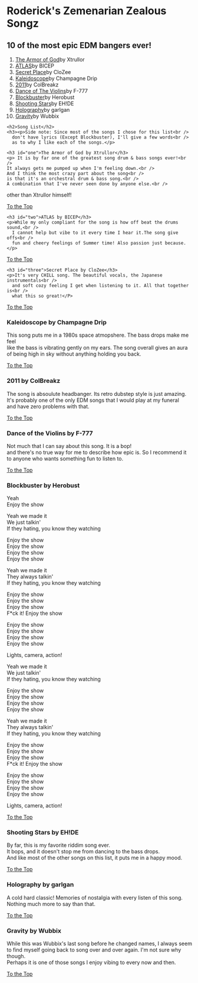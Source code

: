 <!DOCTYPE html>
<html lang="en" dir="ltr">
  <head>
    <meta charset="utf-8">
    <title></title>
  </head>
  <body>
    <h1 id="top">Roderick's Zemenarian Zealous Songz</h1>
    <h2>10 of the most epic EDM bangers ever!</h2>
    <ol>
      <li><a href="one">The Armor of God</a>by Xtrullor</li>
      <li><a href="two">ATLAS</a>by BICEP</li>
      <li><a href="three">Secret Place</a>by CloZee</li>
      <li><a href="four">Kaleidoscope</a>by Champagne Drip</li>
      <li><a href="five">2011</a>by ColBreakz</li>
      <li><a href="six">Dance of The Violins</a>by F-777</li>
      <li><a href="seven">Blockbuster</a>by Herobust</li>
      <li><a href="eight">Shooting Stars</a>by EH!DE</li>
      <li><a href="nine">Holography</a>by garlgan</li>
      <li><a href="ten">Gravity</a>by Wubbix</li>
    </ol>

    <h2>Song List</h2>
    <h3><p>Side note: Since most of the songs I chose for this list<br />
      don't have lyrics (Except Blockbuster), I'll give a few words<br />
      as to why I like each of the songs.</p>

    <h3 id="one">The Armor of God by Xtrullor</h3>
    <p> It is by far one of the greatest song drum & bass songs ever!<br />
    It always gets me pumped up when I'm feeling down.<br />
    And I think the most crazy part about the song<br />
    is that it's an orchestral drum & bass song.<br />
    A combination that I've never seen done by anyone else.<br />
   other than Xtrullor himself!</p>
  <p><a href="#top">To the Top</a></p>

    <h3 id="two">ATLAS by BICEP</h3>
    <p>While my only compliant for the song is how off beat the drums sound,<br />
      I cannot help but vibe to it every time I hear it.The song give offs<br />
      fun and cheery feelings of Summer time! Also passion just because.</p>
  <p><a href="#top">To the Top</a></p>

    <h3 id="three">Secret Place by CloZee</h3>
    <p>It's very CHILL song. The beautiful vocals, the Japanese instrumentals<br />
      and soft cozy feeling I get when listening to it. All that together is<br />
      what this so great!</P>
  <p><a href="#top">To the Top</a></p>

   <h3 id="four">Kaleidoscope by Champagne Drip</h3>
   <p>This song puts me in a 1980s space atmopshere. The bass drops make me feel<br />
     like the bass is vibrating gently on my ears. The song overall gives an aura<br />
     of being high in sky without anything holding you back.</p>
  <p><a href="#top">To the Top</a></p>

   <h3 id="five">2011 by ColBreakz</h3>
   <p>The song is absoulute headbanger. Its retro dubstep style is just amazing.<br />
     It's probably one of the only EDM songs that I would play at my funeral<br />
     and have zero problems with that.</p>
  <p><a href="#top">To the Top</a></p>

   <h3 id="six">Dance of the Violins by F-777</h3>
   <p>Not much that I can say about this song. It is a bop!<br />
     and there's no true way for me to describe how epic is.
     So I recommend it to anyone who wants something fun to listen to.</p>
  <p><a href="#top">To the Top</a></p>

   <h3 id="seven">Blockbuster by Herobust</h3>
   <p>Yeah<br />
Enjoy the show<br />

Yeah we made it<br />
We just talkin'<br />
If they hating, you know they watching<br />

Enjoy the show<br />
Enjoy the show<br />
Enjoy the show<br />
Enjoy the show<br />

Yeah we made it<br />
They always talkin'<br />
If they hating, you know they watching<br />

Enjoy the show<br />
Enjoy the show<br />
Enjoy the show<br />
F*ck it! Enjoy the show<br />

Enjoy the show<br />
Enjoy the show<br />
Enjoy the show<br />
Enjoy the show<br />

Lights, camera, action!<br />

Yeah we made it<br />
We just talkin'<br />
If they hating, you know they watching<br />

Enjoy the show<br />
Enjoy the show<br />
Enjoy the show<br />
Enjoy the show<br />

Yeah we made it<br />
They always talkin'<br />
If they hating, you know they watching<br />

Enjoy the show<br />
Enjoy the show<br />
Enjoy the show<br />
F*ck it! Enjoy the show<br />

Enjoy the show<br />
Enjoy the show<br />
Enjoy the show<br />
Enjoy the show<br />

Lights, camera, action!</p>
  <p><a href="#top">To the Top</a></p>

   <h3 id="eight">Shooting Stars by EH!DE</h3>
   <p> By far, this is my favorite riddim song ever.<br />
     It bops, and it doesn't stop me from dancing to the bass drops.<br />
     And like most of the other songs on this list, it puts me in a happy mood.</p>
  <p><a href="#top">To the Top</a></p>

   <h3 id="nine">Holography by garlgan</h3>
   <p> A cold hard classic! Memories of nostalgia with every listen of this song.<br />
     Nothing much more to say than that.</p>
  <p><a href="#top">To the Top</a></p>

   <h3 id="ten">Gravity by Wubbix</h3>
   <p>While this was Wubbix's last song before he changed names, I always seem<br />
     to find myself going back to song over and over again. I'm not sure why though.<br />
     Perhaps it is one of those songs I enjoy vibing to every now and then.</p>
  <p><a href="#top">To the Top</a></p>

  </body>
</html>
